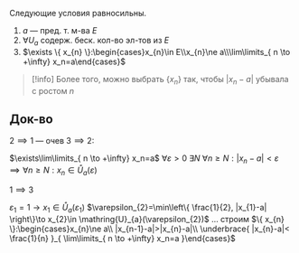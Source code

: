 Следующие условия равносильны.

1. $a$ — пред. т. м-ва $E$
2. $\forall U_{a}$ содерж. беск. кол-во эл-тов из $E$
3. $\exists \{ x_{n} \}:\begin{cases}x_{n}\in E\\x_{n}\ne a\\\lim\limits_{ n \to +\infty} x_n=a\end{cases}$
> [!info] Более того, можно выбрать $\{ x_{n} \}$ так, чтобы $|x_{n}-a|$ убывала с ростом $n$

## Док-во

$2\implies1$ — очев
$3\implies 2$:

$\exists\lim\limits_{ n \to +\infty} x_n=a$
$\forall \varepsilon>0\ \exists N\ \forall n\geq N:|x_{n}-a|<\varepsilon \implies \forall n\geq N: x_{n}\in \mathring{U}_{a}(\varepsilon)$ 

$1\implies 3$

$\varepsilon_{1}=1 \to x_{1} \in \mathring{U}_{a}(\varepsilon_{1})$
$\varepsilon_{2}=\min\left\{  \frac{1}{2}, |x_{1}-a|  \right\}\to x_{2}\in \mathring{U}_{a}(\varepsilon_{2})$ 
$\dots$
строим $\{ x_{n} \}:\begin{cases}x_{n}\ne a\\ |x_{n-1}-a|>|x_{n}-a|\\ \underbrace{ |x_{n}-a|< \frac{1}{n} }_{ \lim\limits_{ n \to +\infty} x_n=a }\end{cases}$

